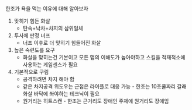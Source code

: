 한조가 욕을 먹는 이유에 대해 알아보자

1. 맞히기 힘든 화살 
   - 탄속+낙차+차지의 삼위일체
2. 투사체 판정 너프
   - 너프 이후로 더 맞히기 힘들어진 화살
3. 높은 숙련도를 요구
   - 화살을 맞히는건 기본이고 모든 맵의 이해도가 높아야하고 스킬을 적재적소에 사용하는 게임센스가 필요
4. 기본적으로 구림
   - 공격하려면 차지 해야 함 
   - 같은 차지공격 위도우는 근접은 라이플로 대응 가능 - 한조는 10초쿨짜리 갈래화살 바닥에 쏴야하는 테크닉이 필요
   - 원거리는 히트스캔 - 한조는 근거리도 장애인 주제에 원거리도 장애임
